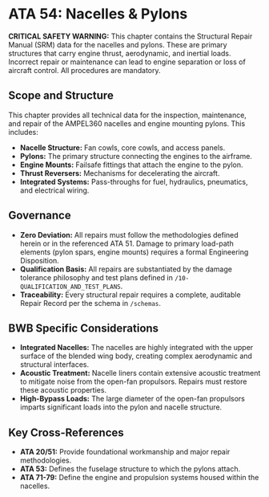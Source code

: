 # ATA 54: Nacelles & Pylons

**CRITICAL SAFETY WARNING:** This chapter contains the Structural Repair Manual (SRM) data for the nacelles and pylons. These are primary structures that carry engine thrust, aerodynamic, and inertial loads. Incorrect repair or maintenance can lead to engine separation or loss of aircraft control. All procedures are mandatory.

## Scope and Structure
This chapter provides all technical data for the inspection, maintenance, and repair of the AMPEL360 nacelles and engine mounting pylons. This includes:
-   **Nacelle Structure:** Fan cowls, core cowls, and access panels.
-   **Pylons:** The primary structure connecting the engines to the airframe.
-   **Engine Mounts:** Failsafe fittings that attach the engine to the pylon.
-   **Thrust Reversers:** Mechanisms for decelerating the aircraft.
-   **Integrated Systems:** Pass-throughs for fuel, hydraulics, pneumatics, and electrical wiring.

## Governance
-   **Zero Deviation:** All repairs must follow the methodologies defined herein or in the referenced ATA 51. Damage to primary load-path elements (pylon spars, engine mounts) requires a formal Engineering Disposition.
-   **Qualification Basis:** All repairs are substantiated by the damage tolerance philosophy and test plans defined in `/10-QUALIFICATION_AND_TEST_PLANS`.
-   **Traceability:** Every structural repair requires a complete, auditable Repair Record per the schema in `/schemas`.

## BWB Specific Considerations
-   **Integrated Nacelles:** The nacelles are highly integrated with the upper surface of the blended wing body, creating complex aerodynamic and structural interfaces.
-   **Acoustic Treatment:** Nacelle liners contain extensive acoustic treatment to mitigate noise from the open-fan propulsors. Repairs must restore these acoustic properties.
-   **High-Bypass Loads:** The large diameter of the open-fan propulsors imparts significant loads into the pylon and nacelle structure.

## Key Cross-References
-   **ATA 20/51:** Provide foundational workmanship and major repair methodologies.
-   **ATA 53:** Defines the fuselage structure to which the pylons attach.
-   **ATA 71-79:** Define the engine and propulsion systems housed within the nacelles.
